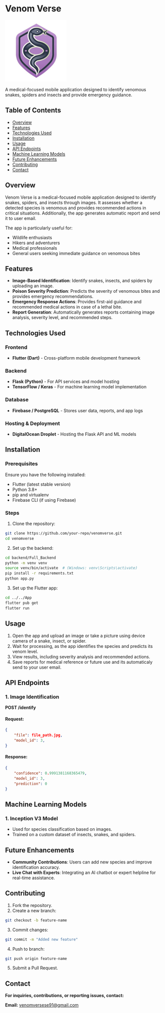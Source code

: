 # Venom Verse

<img src="App/assets/playstore.png" alt="Venom Verse Logo" width="200" height="200">

A medical-focused mobile application designed to identify venomous snakes, spiders and insects and provide emergency guidance.

## Table of Contents
- [Overview](#overview)
- [Features](#features)
- [Technologies Used](#technologies-used)
- [Installation](#installation)
- [Usage](#usage)
- [API Endpoints](#api-endpoints)
- [Machine Learning Models](#machine-learning-models)
- [Future Enhancements](#future-enhancements)
- [Contributing](#contributing)
- [Contact](#contact)

## Overview

Venom Verse is a medical-focused mobile application designed to identify snakes, spiders, and insects through images. It assesses whether a detected species is venomous and provides recommended actions in critical situations. Additionally, the app generates automatic report and send it to user email.

The app is particularly useful for:
- Wildlife enthusiasts
- Hikers and adventurers
- Medical professionals
- General users seeking immediate guidance on venomous bites

## Features

- **Image-Based Identification**: Identify snakes, insects, and spiders by uploading an image.
- **Poison Severity Prediction**: Predicts the severity of venomous bites and provides emergency recommendations.
- **Emergency Response Actions**: Provides first-aid guidance and recommended medical actions in case of a lethal bite.
- **Report Generation**: Automatically generates reports containing image analysis, severity level, and recommended steps.

## Technologies Used

### Frontend
- **Flutter (Dart)** - Cross-platform mobile development framework

### Backend
- **Flask (Python)** - For API services and model hosting
- **TensorFlow / Keras** - For machine learning model implementation

### Database
- **Firebase / PostgreSQL** - Stores user data, reports, and app logs

### Hosting & Deployment
- **DigitalOcean Droplet** - Hosting the Flask API and ML models

## Installation

### Prerequisites

Ensure you have the following installed:
- Flutter (latest stable version)
- Python 3.8+
- pip and virtualenv
- Firebase CLI (if using Firebase)

### Steps

1. Clone the repository:
```bash
git clone https://github.com/your-repo/venomverse.git
cd venomverse 
```

2. Set up the backend:
```bash
cd backend/Full_Backend
python -m venv venv
source venv/bin/activate  # (Windows: venv\Scripts\activate)
pip install -r requirements.txt
python app.py
```

3. Set up the Flutter app:
```bash
cd ../../App
flutter pub get
flutter run
```

## Usage

1. Open the app and upload an image or take a picture using device camera of a snake, insect, or spider.
2. Wait for processing, as the app identifies the species and predicts its venom level.
3. View results, including severity analysis and recommended actions.
4. Save reports for medical reference or future use and its automaticaly send to your user email.

## API Endpoints

### 1. Image Identification

**POST /identify**

#### Request:
```json
{
    "file": file_path.jpg,
    "model_id": 3,
}
```

#### Response:
```json
{
    "confidence": 0.9991381168365479,
    "model_id": 3,
    "prediction": 0
}
```

## Machine Learning Models

### 1. Inception V3 Model
- Used for species classification based on images.
- Trained on a custom dataset of insects, snakes, and spiders.

## Future Enhancements

- **Community Contributions**: Users can add new species and improve identification accuracy.
- **Live Chat with Experts**: Integrating an AI chatbot or expert helpline for real-time assistance.

## Contributing

1. Fork the repository.
2. Create a new branch:
```bash
git checkout -b feature-name
```
3. Commit changes:
```bash
git commit -m "Added new feature"
```
4. Push to branch:
```bash
git push origin feature-name
```
5. Submit a Pull Request.

## Contact

**For inquiries, contributions, or reporting issues, contact:**

**Email:** venomversese91@gmail.com